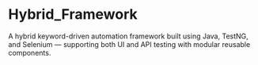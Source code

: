 # Hybrid_Framework
A hybrid keyword-driven automation framework built using Java, TestNG, and Selenium — supporting both UI and API testing with modular reusable components.
